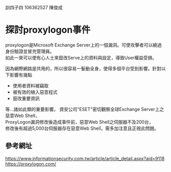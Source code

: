 訓四子四 106362527 陳俊成

# 探討proxylogon事件

proxylogon是Microsoft Exchange Server上的一個漏洞。可使攻擊者可以繞過身份驗證並冒充管理員。  
如此一來可以使有心人士來竄改Serve上的資料與設定，導致User權益受損。

因為網際網路是共用的，所以很容易一髮動全身，使得多個平台受到影響。針對以下影響有幾點  
* 使用者資料被竊取
* 被有效的植入惡意程式
* 竄改重要資訊

等...諸如此類的重要影響。
資安公司"ESET"密切觀察全球Exchange Server上之惡意Web Shell，  
ProxyLogon漏洞修改後造成事件前，惡意Web Shell之伺服器不及200台，  
修改後有超過5,000台伺服器存在惡意Web Shell，需多加注意且正視此問題。  

## 參考網址

https://www.informationsecurity.com.tw/article/article_detail.aspx?aid=9118  
https://proxylogon.com/

